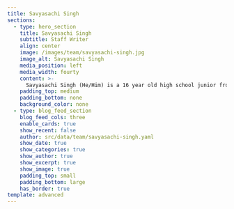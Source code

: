 ```yaml
---
title: Savyasachi Singh
sections:
  - type: hero_section
    title: Savyasachi Singh
    subtitle: Staff Writer
    align: center
    image: /images/team/savyasachi-singh.jpg
    image_alt: Savyasachi Singh
    media_position: left
    media_width: fourty
    content: >-
      Savyasachi Singh (He/Him) is a 16 year old high school junior from India. He aspires to be a bureaucrat in the Indian Government. He is often intrigued by military and administrative history, physics, economics and social issues. He believes that social media activism a powerful tool to shape our society. He spends most of his time reading news articles, studying history and learning languages.
    padding_top: medium
    padding_bottom: none
    background_color: none
  - type: blog_feed_section
    blog_feed_cols: three
    enable_cards: true
    show_recent: false
    author: src/data/team/savyasachi-singh.yaml
    show_date: true
    show_categories: true
    show_author: true
    show_excerpt: true
    show_image: true
    padding_top: small
    padding_bottom: large
    has_border: true
template: advanced
---
```

